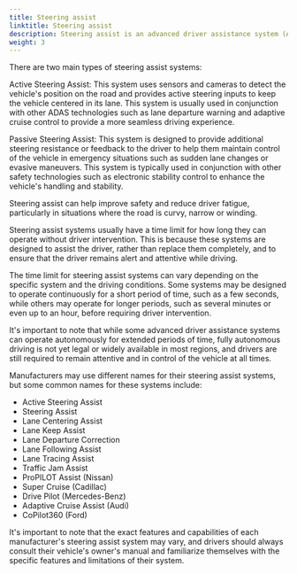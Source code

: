 ```yaml
---
title: Steering assist
linktitle: Steering assist
description: Steering assist is an advanced driver assistance system (ADAS) that provides additional steering input to help the driver maintain control of the vehicle in certain driving situations.
weight: 3
---
```

<!-- markdownlint-disable MD033 -->

There are two main types of steering assist systems:

Active Steering Assist: This system uses sensors and cameras to detect the vehicle's position on the road and provides active steering inputs to keep the vehicle centered in its lane. This system is usually used in conjunction with other ADAS technologies such as lane departure warning and adaptive cruise control to provide a more seamless driving experience.

Passive Steering Assist: This system is designed to provide additional steering resistance or feedback to the driver to help them maintain control of the vehicle in emergency situations such as sudden lane changes or evasive maneuvers. This system is typically used in conjunction with other safety technologies such as electronic stability control to enhance the vehicle's handling and stability.

Steering assist can help improve safety and reduce driver fatigue, particularly in situations where the road is curvy, narrow or winding. 

Steering assist systems usually have a time limit for how long they can operate without driver intervention. This is because these systems are designed to assist the driver, rather than replace them completely, and to ensure that the driver remains alert and attentive while driving.

The time limit for steering assist systems can vary depending on the specific system and the driving conditions. Some systems may be designed to operate continuously for a short period of time, such as a few seconds, while others may operate for longer periods, such as several minutes or even up to an hour, before requiring driver intervention.

It's important to note that while some advanced driver assistance systems can operate autonomously for extended periods of time, fully autonomous driving is not yet legal or widely available in most regions, and drivers are still required to remain attentive and in control of the vehicle at all times.

Manufacturers may use different names for their steering assist systems, but some common names for these systems include:

- Active Steering Assist
- Steering Assist
- Lane Centering Assist
- Lane Keep Assist
- Lane Departure Correction
- Lane Following Assist
- Lane Tracing Assist
- Traffic Jam Assist
- ProPILOT Assist (Nissan)
- Super Cruise (Cadillac)
- Drive Pilot (Mercedes-Benz)
- Adaptive Cruise Assist (Audi)
- CoPilot360 (Ford)

It's important to note that the exact features and capabilities of each manufacturer's steering assist system may vary, and drivers should always consult their vehicle's owner's manual and familiarize themselves with the specific features and limitations of their system.